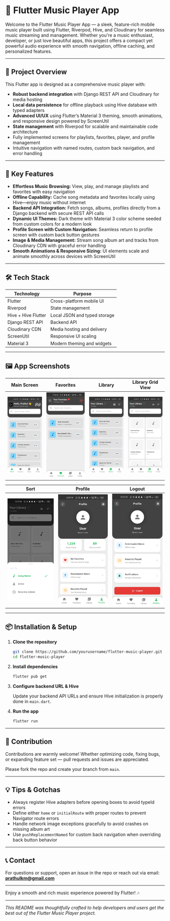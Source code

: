 # 🎵 Flutter Music Player App

Welcome to the Flutter Music Player App — a sleek, feature-rich mobile music player built using Flutter, Riverpod, Hive, and Cloudinary for seamless music streaming and management. Whether you're a music enthusiast, developer, or just love beautiful apps, this project offers a compact yet powerful audio experience with smooth navigation, offline caching, and personalized features.

---

## 🚀 Project Overview

This Flutter app is designed as a comprehensive music player with:

- **Robust backend integration** with Django REST API and Cloudinary for media hosting
- **Local data persistence** for offline playback using Hive database with typed adapters
- **Advanced UI/UX** using Flutter’s Material 3 theming, smooth animations, and responsive design powered by ScreenUtil
- **State management** with Riverpod for scalable and maintainable code architecture
- Fully implemented screens for playlists, favorites, player, and profile management
- Intuitive navigation with named routes, custom back navigation, and error handling

---

## 🎯 Key Features

- **Effortless Music Browsing:** View, play, and manage playlists and favorites with easy navigation  
- **Offline Capability:** Cache song metadata and favorites locally using Hive—enjoy music without internet  
- **Backend API Integration:** Fetch songs, albums, profiles directly from a Django backend with secure REST API calls  
- **Dynamic UI Themes:** Dark theme with Material 3 color scheme seeded from custom colors for a modern look  
- **Profile Screen with Custom Navigation:** Seamless return to profile screen with custom back button gestures  
- **Image & Media Management:** Stream song album art and tracks from Cloudinary CDN with graceful error handling  
- **Smooth Animations & Responsive Sizing:** UI elements scale and animate smoothly across devices with ScreenUtil  

---

## 🛠️ Tech Stack

| Technology          | Purpose                         |
|---------------------|---------------------------------|
| Flutter             | Cross-platform mobile UI        |
| Riverpod            | State management                |
| Hive + Hive Flutter | Local JSON and typed storage    |
| Django REST API     | Backend API                     |
| Cloudinary CDN      | Media hosting and delivery      |
| ScreenUtil          | Responsive UI scaling           |
| Material 3          | Modern theming and widgets      |

---

## 🖼️ App Screenshots

| Main Screen | Favorites | Library | Library Grid View |
|--------------|------------|------------|------------|
| ![Main Screen](assets/images/mainscreen.jpg) | ![Favorites](assets/images/favorites.jpg) | ![Library 1](assets/images/library-1.jpg) | ![Library 2](assets/images/library-2.jpg) |

| Sort | Profile | Logout |
|------|----------|---------|
| ![Sort](assets/images/sort.jpg) | ![Profile](assets/images/profile.jpg) | ![Logout](assets/images/logout.jpg) |

---

## 📦 Installation & Setup

1. **Clone the repository**
    ```bash
    git clone https://github.com/yourusername/flutter-music-player.git
    cd flutter-music-player
    ```

2. **Install dependencies**
    ```bash
    flutter pub get
    ```

3. **Configure backend URL & Hive**

   Update your backend API URLs and ensure Hive initialization is properly done in `main.dart`.

4. **Run the app**
    ```bash
    flutter run
    ```

---

## 🙌 Contribution

Contributions are warmly welcome! Whether optimizing code, fixing bugs, or expanding feature set — pull requests and issues are appreciated.

Please fork the repo and create your branch from `main`.

---

## 💡 Tips & Gotchas

- Always register Hive adapters before opening boxes to avoid typeId errors  
- Define either `home` or `initialRoute` with proper routes to prevent Navigator route errors  
- Handle network image exceptions gracefully to avoid crashes on missing album art  
- Use `pushReplacementNamed` for custom back navigation when overriding back button behavior  

---

## 📞 Contact

For questions or support, open an issue in the repo or reach out via email: **prathulkm@gmail.com**

---

Enjoy a smooth and rich music experience powered by Flutter! 🎶

---

*This README was thoughtfully crafted to help developers and users get the best out of the Flutter Music Player project.*
